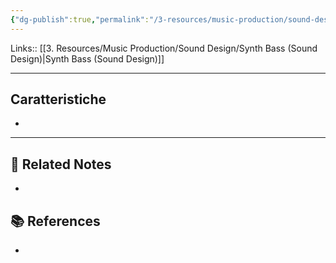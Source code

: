 ```yaml
---
{"dg-publish":true,"permalink":"/3-resources/music-production/sound-design/octave-bass-sound-design/","tags":["note"]}
---
```


Links:: [[3. Resources/Music Production/Sound Design/Synth Bass (Sound Design)\|Synth Bass (Sound Design)]]

---

## Caratteristiche

- 




----


## 🔗 Related Notes

- 

## 📚 References

- 